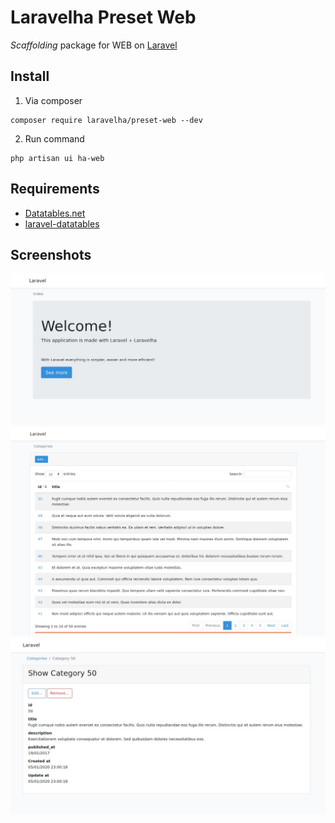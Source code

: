 # Laravelha Preset Web
*Scaffolding* package for WEB on [Laravel](https://laravel.com/)

## Install

1. Via composer
```shell script
composer require laravelha/preset-web --dev
```
2. Run command 
```shell script
php artisan ui ha-web
```

## Requirements
* [Datatables.net](https://datatables.net/)
* [laravel-datatables](https://github.com/yajra/laravel-datatables)

## Screenshots

![Categories](/.github/images/welcome.jpeg)
![Index](/.github/images/index.jpeg)
![Show](/.github/images/show.jpeg)

